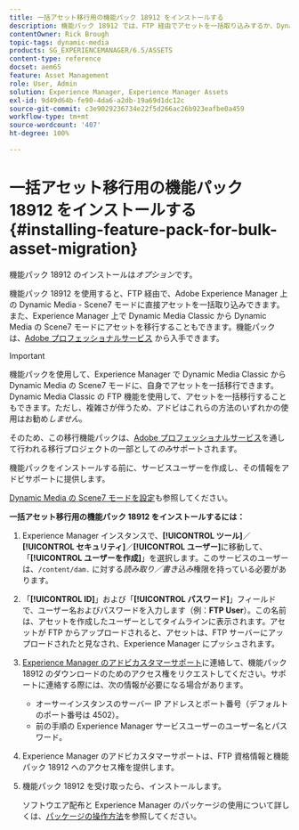 ```yaml
---
title: 一括アセット移行用の機能パック 18912 をインストールする
description: 機能パック 18912 では、FTP 経由でアセットを一括取り込みするか、Dynamic Media Classic から Adobe Experience Manager 上の Dynamic Media にアセットを移行できます。このオプションの機能パックは、アドビサポートから入手できます。
contentOwner: Rick Brough
topic-tags: dynamic-media
products: SG_EXPERIENCEMANAGER/6.5/ASSETS
content-type: reference
docset: aem65
feature: Asset Management
role: User, Admin
solution: Experience Manager, Experience Manager Assets
exl-id: 9d49d64b-fe90-4da6-a2db-19a69d1dc12c
source-git-commit: c3e9029236734e22f5d266ac26b923eafbe0a459
workflow-type: tm+mt
source-wordcount: '407'
ht-degree: 100%

---
```


# 一括アセット移行用の機能パック 18912 をインストールする{#installing-feature-pack-for-bulk-asset-migration}

機能パック 18912 のインストールは&#x200B;*オプション*&#x200B;です。

機能パック 18912 を使用すると、FTP 経由で、Adobe Experience Manager 上の Dynamic Media - Scene7 モードに直接アセットを一括取り込みできます。また、Experience Manager 上で Dynamic Media Classic から Dynamic Media の Scene7 モードにアセットを移行することもできます。機能パックは、[Adobe プロフェッショナルサービス](https://business.adobe.com/customers/consulting-services/main.html) から入手できます。

>[!IMPORTANT]
>
>機能パックを使用して、Experience Manager で Dynamic Media Classic から Dynamic Media の Scene7 モードに、自身でアセットを一括移行できます。Dynamic Media Classic の FTP 機能を使用して、アセットを一括移行することもできます。ただし、複雑さが伴うため、アドビはこれらの方法のいずれかの使用はお勧め&#x200B;*しません*。
>
>そのため、この移行機能パックは、[Adobe プロフェッショナルサービス](https://business.adobe.com/customers/consulting-services/main.html)を通して行われる移行プロジェクトの一部として&#x200B;*のみ*&#x200B;サポートされます。

機能パックをインストールする前に、サービスユーザーを作成し、その情報をアドビサポートに提供します。

[Dynamic Media の Scene7 モードを設定](/help/assets/config-dms7.md)も参照してください。

**一括アセット移行用の機能パック 18912 をインストールするには：**

1. Experience Manager インスタンスで、**[!UICONTROL ツール]**／**[!UICONTROL セキュリティ]**／**[!UICONTROL ユーザー]**&#x200B;に移動して、「**[!UICONTROL ユーザーを作成]**」を選択します。このサービスのユーザーは、`/content/dam.` に対する&#x200B;*読み取り／書き込み*&#x200B;権限を持っている必要があります。
1. 「**[!UICONTROL ID]**」および「**[!UICONTROL パスワード]**」フィールドで、ユーザー名およびパスワードを入力します（例：**FTP User**）。この名前は、アセットを作成したユーザーとしてタイムラインに表示されます。アセットが FTP からアップロードされると、アセットは、FTP サーバーにアップロードされたと見なされ、Experience Manager にプッシュされます。
1. [Experience Manager のアドビカスタマーサポート](https://experienceleague.adobe.com/?support-solution=General&amp;lang=ja#support)に連絡して、機能パック 18912 のダウンロードのためのアクセス権をリクエストしてください。サポートに連絡する際には、次の情報が必要になる場合があります。

   * オーサーインスタンスのサーバー IP アドレスとポート番号（デフォルトのポート番号は 4502）。
   * 前の手順の Experience Manager サービスユーザーのユーザー名とパスワード。

1. Experience Manager のアドビカスタマーサポートは、FTP 資格情報と機能パック 18912 へのアクセス権を提供します。
1. 機能パック 18912 を受け取ったら、インストールします。

   ソフトウエア配布と Experience Manager のパッケージの使用について詳しくは、[パッケージの操作方法](/help/sites-administering/package-manager.md)を参照してください。
